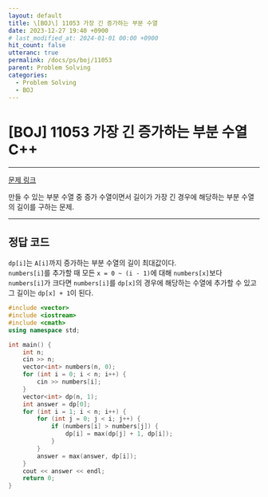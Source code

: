 ```yaml
---
layout: default
title: \[BOJ\] 11053 가장 긴 증가하는 부분 수열
date: 2023-12-27 19:40 +0900
# last_modified_at: 2024-01-01 00:00 +0900
hit_count: false
utteranc: true
permalink: /docs/ps/boj/11053
parent: Problem Solving
categories:
  - Problem Solving
  - BOJ
---
```


# \[BOJ\] 11053 가장 긴 증가하는 부분 수열 C++
<!--
{: .no_toc }
<details open markdown="block">
  <summary>
    Table of contents
  </summary>
  {: .text-delta }
- TOC
{:toc}
</details>
-->

<hr>

[문제 링크](https://www.acmicpc.net/problem/11053)

만들 수 있는 부분 수열 중 증가 수열이면서 길이가 가장 긴 경우에 해당하는 부분 수열의 길이를 구하는 문제.

<!--
<hr>

## 풀이 과정

1. 조건을 만족하는 경우를 찾는 문제 = 트리 탐색 && 경우의 수가 많다(2ᴺ) => DP
2. DP 알고리즘의 구성 요소
    1. 캐싱할 상태 정보 (트리의 노드에 대응) -> 주로 문제에서 요구하는 값과 관련있다
    2. 단위 과정을 반복 (트리의 확장에 대응)
3. 문제에서 요구하는 것을 DP 알고리즘으로 구해보자.
4. 길이가 가장 긴 부분 수열의 길이를 DP를 적용해서 구해야 한다.
    1. 부분 수열의 길이를 캐싱하는 방법이 가장 단순한 형태이다.
    2. 부분 수열의 길이만을 저장하고 사용해서 다음 상태로 진행할 수 있어야 한다.
5. `dp[i]`는 `A[i]`까지 증가하는 부분 수열의 길이 최대값이다.
6. DP 테이블에는 부분 수열이 어떤 수로 구성되어 있는지는 저장하지 않는다. 
-->

<hr>

## 정답 코드

`dp[i]`는 `A[i]`까지 증가하는 부분 수열의 길이 최대값이다.   
`numbers[i]`를 추가할 때 모든 `x = 0 ~ (i - 1)`에 대해 `numbers[x]`보다 `numbers[i]`가 크다면 `numbers[i]`를 `dp[x]`의 경우에 해당하는 수열에 추가할 수 있고 그 길이는 `dp[x] + 1`이 된다.

```cpp
#include <vector>
#include <iostream>
#include <cmath>
using namespace std;

int main() {
    int n;
    cin >> n;
    vector<int> numbers(n, 0);
    for (int i = 0; i < n; i++) {
        cin >> numbers[i];
    }
    vector<int> dp(n, 1);
    int answer = dp[0];
    for (int i = 1; i < n; i++) {
        for (int j = 0; j < i; j++) {
            if (numbers[i] > numbers[j]) {
                dp[i] = max(dp[j] + 1, dp[i]);
            }
        }
        answer = max(answer, dp[i]);
    }
    cout << answer << endl;
    return 0;
}

```
